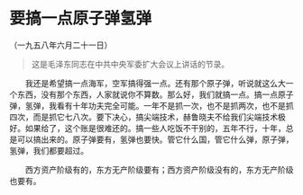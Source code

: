 #  要搞一点原子弹氢弹
（一九五八年六月二十一日）
> 这是毛泽东同志在中共中央军委扩大会议上讲话的节录。

　　我还是希望搞一点海军，空军搞得强一点。还有那个原子弹，听说就这么大一个东西，没有那个东西，人家就说你不算数。那么好，我们就搞一点。搞一点原子弹，氢弹，我看有十年功夫完全可能。一年不是抓一次，也不是抓两次，也不是抓四次，而是抓它七八次。要下决心，搞尖端技术，赫鲁晓夫不给我们尖端技术极好。如果给了，这个账是很难还的。搞一些人吃饭不干别的，五年不行，十年，总是可以搞出来的。原子弹要有，氢弹也要快。管它什么国，管它什么弹，原子弹，氢弹，我们都要超过。

　　西方资产阶级有的，东方无产阶级要有；西方资产阶级没有的，东方无产阶级也要有。
